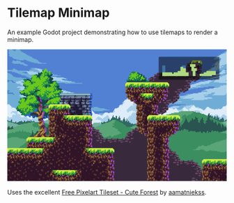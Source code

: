 # Tilemap Minimap
An example Godot project demonstrating how to use tilemaps to render a minimap.

![screenshot](screenshot.png "Tilemap Minimap")

Uses the excellent [Free Pixelart Tileset - Cute Forest](https://aamatniekss.itch.io/free-pixelart-tileset-cute-forest) by [aamatniekss](https://aamatniekss.itch.io/).
